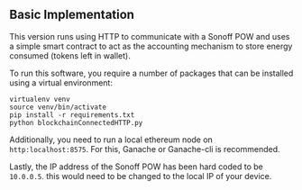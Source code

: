 ## Basic Implementation
This version runs using HTTP to communicate with a Sonoff POW and uses a simple smart contract to act as the accounting mechanism to store energy consumed (tokens left in wallet).

To run this software, you require a number of packages that can be installed using a virtual environment: 

    virtualenv venv
    source venv/bin/activate
    pip install -r requirements.txt
    python blockchainConnectedHTTP.py
    
Additionally, you need to run a local ethereum node on `http:localhost:8575`. For this, Ganache or Ganache-cli is recommended.

Lastly, the IP address of the Sonoff POW has been hard coded to be `10.0.0.5`. this would need to be changed to the local IP of your device.